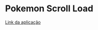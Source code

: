 # Pokemon Scroll Load

[Link da aplicação](https://raphaamericano.github.io/pokemon-lazy-load-scroll/)